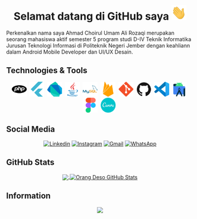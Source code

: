 <h1 align='center'>Selamat datang di GitHub saya <img src="https://raw.githubusercontent.com/hafiizh10/hafiizh10/main/wave.gif" width="40px" height="40px" /></h1>
Perkenalkan nama saya Ahmad Choirul Umam Ali Rozaqi merupakan seorang mahasiswa aktif semester 5 program studi D-IV Teknik Informatika Jurusan Teknologi Informasi di Politeknik Negeri Jember dengan keahliann dalam Android Mobile Developer dan UI/UX Desain.

## Technologies & Tools
<div align='center'>
<img src="https://github.com/devicons/devicon/blob/master/icons/php/php-plain.svg" title="PHP" alt="PHP" width="40" height="40"/>&nbsp;
<img src="https://github.com/devicons/devicon/blob/master/icons/flutter/flutter-plain.svg" title="Flutter" alt="Flutter" width="40" height="40"/>&nbsp;
<img src="https://github.com/devicons/devicon/blob/master/icons/dart/dart-original.svg" title="Dart" alt="Dart" width="40" height="40"/>&nbsp;
<img src="https://github.com/devicons/devicon/blob/master/icons/java/java-original.svg" title="Java" alt="Java" width="40" height="40"/>&nbsp;
<img src="https://github.com/devicons/devicon/blob/master/icons/mysql/mysql-original-wordmark.svg" title="MySQL" alt="MySQL" width="40" height="40"/>&nbsp;
<img src="https://github.com/devicons/devicon/blob/master/icons/firebase/firebase-plain.svg" title="Firebase" alt="Firebase" width="40" height="40"/>&nbsp;
<img src="https://github.com/devicons/devicon/blob/master/icons/git/git-original.svg" title="Git" alt="Git" width="40" height="40"/>&nbsp;
<img src="https://github.com/devicons/devicon/blob/master/icons/github/github-original.svg" title="GitHub" alt="GitHub" width="40" height="40"/>&nbsp;
<img src="https://github.com/devicons/devicon/blob/master/icons/vscode/vscode-original.svg" title="VSCODE" alt="VSCODE" width="40" height="40"/>&nbsp;
<img src="https://github.com/devicons/devicon/blob/master/icons/androidstudio/androidstudio-original.svg" title="Android Studio" alt="Android Studio" width="40" height="40"/>&nbsp;
<img src="https://github.com/devicons/devicon/blob/master/icons/figma/figma-original.svg" title="Figma" alt="Figma" width="40" height="40"/>&nbsp;
<img src="https://github.com/devicons/devicon/blob/master/icons/canva/canva-original.svg" title="Canva" alt="Canva" width="40" height="40"/>&nbsp;
</div>

## Social Media
<div align='center'>

[![Linkedin](https://img.shields.io/badge/-LinkedIn-0077B5?style=flat&labelColor=0077B5&logo=Linkedin&logoColor=white)](https://www.linkedin.com/in/ahmad-choirul-umam-ali-rozaqi-1b3196271/)
[![Instagram](https://img.shields.io/badge/-Instagram-E4405F?style=flat&labelColor=E4405F&logo=instagram&logoColor=white)](https://www.instagram.com/bung_choi/)
[![Gmail](https://img.shields.io/badge/-Gmail-D14836?style=flat&labelColor=D14836&logo=gmail&logoColor=white)](mailto:ahmadzaqi98mmm@gmail.com)
[![WhatsApp](https://img.shields.io/badge/-WhatsApp-25D366?style=flat&labelColor=25D366&logo=whatsapp&logoColor=white)](https://wa.me/6282142568403/)

</div>

## GitHub Stats
<div align='center'>
<a href="#">
  <img align="center" src="https://github-readme-stats.vercel.app/api/top-langs/?username=orangdeso&hide=&title_color=ffffff&text_color=c9cacc&icon_color=2bbc8a&bg_color=1d1f21&langs_count=3" />
</a>
<a href="#">
  <img align="center" src="https://github-readme-stats.vercel.app/api?username=orangdeso&show_icons=true&line_height=27&count_private=true&title_color=ffffff&text_color=c9cacc&icon_color=2bbc8a&bg_color=1d1f21" alt="Orang Deso GitHub Stats" />
</a>
</div>

## Information
<div align='center'>

![](https://komarev.com/ghpvc/?username=orangdeso&label=PROFILE+VIEWS)

</div>
<!-- GitHub profile inspired by MartinHeinz  -->
